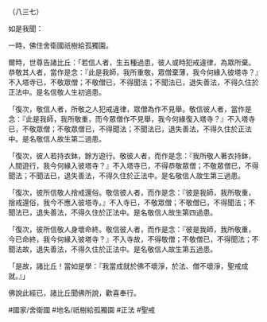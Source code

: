 （八三七）

如是我聞：

一時，佛住舍衛國祇樹給孤獨園。

爾時，世尊告諸比丘：「若信人者，生五種過患，彼人或時犯戒違律，為眾所棄。恭敬其人者，當作是念：『此是我師，我所重敬，眾僧棄薄，我今何緣入彼塔寺？』不入塔寺已，不敬眾僧；不敬僧已，不得聞法；不聞法已，退失善法，不得久住於正法中。是名信敬人生初過患。

「復次，敬信人者，所敬之人犯戒違律，眾僧為作不見舉。敬信彼人者，當作是念：『此是我師，我所敬重，而今眾僧作不見舉，我今何緣復入塔寺？』不入塔寺已，不敬眾僧；不敬眾僧已，不得聞法；不聞法已，退失善法，不得久住於正法中。是名敬信人故生第二過患。

「復次，彼人若持衣鉢，餘方遊行。敬彼人者，而作是念：『我所敬人著衣持鉢，人間遊行，我今何緣入彼塔寺？』不入塔寺已，不得恭敬眾僧；不敬眾僧已，不得聞法；不聞法已，退失善法，不得久住於正法中。是名敬信人故生第三過患。

「復次，彼所信敬人捨戒還俗。敬信彼人者，而作是念：『彼是我師，我所敬重，捨戒還俗，我今不應入彼塔寺。』不入寺已，不敬眾僧；不敬僧已，不得聞法；不聞法已，退失善法，不得久住於正法中。是名敬信人故生第四過患。

「復次，彼所信敬人身壞命終。敬信彼人者，而作是念：『彼是我師，我所敬重，今已命終，我今何緣入彼塔寺？』不入寺故，不得敬僧；不敬僧已，不得聞法；不聞法故，退失善法，不得久住於正法中。是名敬信人故生第五過患。

「是故，諸比丘！當如是學：『我當成就於佛不壞淨，於法、僧不壞淨，聖戒成就。』」

佛說此經已，諸比丘聞佛所說，歡喜奉行。

#國家/舍衛國
#地名/祇樹給孤獨園
#正法
#聖戒

